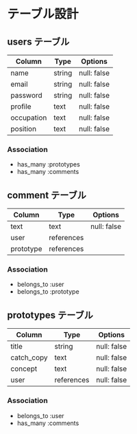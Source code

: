 # テーブル設計

## users テーブル

| Column   | Type   | Options     |
| -------- | ------ | ----------- |
| name     | string | null: false |
| email    | string | null: false |
| password | string | null: false |
| profile  |  text  | null: false |
|occupation|  text  | null: false |
| position |  text  | null: false |

### Association

- has_many :prototypes
- has_many :comments

## comment テーブル

| Column  | Type     | Options     |
| ------  | ------   | ----------- |
| text    | text     | null: false |
| user    |references|             |
|prototype|references|             |

### Association

- belongs_to :user
- belongs_to :prototype


## prototypes テーブル

| Column     | Type       | Options       |
| -------    | ---------- | ------------- |
| title      | string     | null: false   |
| catch_copy | text       | null: false   |
| concept    | text       | null: false   |
| user       | references | null: false   |

### Association

- belongs_to :user
- has_many  :comments